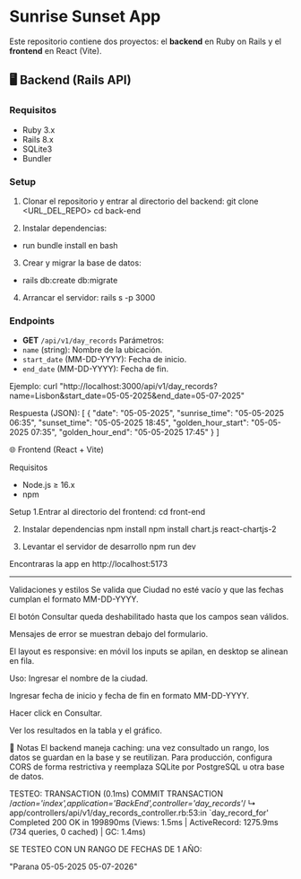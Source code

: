 # Sunrise Sunset App

Este repositorio contiene dos proyectos: el **backend** en Ruby on Rails y el **frontend** en React (Vite).

## 🖥️ Backend (Rails API)

### Requisitos

- Ruby 3.x
- Rails 8.x
- SQLite3
- Bundler

### Setup

1. Clonar el repositorio y entrar al directorio del backend:
git clone <URL_DEL_REPO>
cd back-end

2. Instalar dependencias:
* run bundle install en bash

3. Crear y migrar la base de datos:
* rails db:create db:migrate

4. Arrancar el servidor:
rails s -p 3000

### Endpoints

- **GET** `/api/v1/day_records`
Parámetros:
- `name` (string): Nombre de la ubicación.
- `start_date` (MM-DD-YYYY): Fecha de inicio.
- `end_date` (MM-DD-YYYY): Fecha de fin.

Ejemplo:
curl "http://localhost:3000/api/v1/day_records?name=Lisbon&start_date=05-05-2025&end_date=05-07-2025"


Respuesta (JSON):
[
  {
    "date": "05-05-2025",
    "sunrise_time": "05-05-2025 06:35",
    "sunset_time": "05-05-2025 18:45",
    "golden_hour_start": "05-05-2025 07:35",
    "golden_hour_end": "05-05-2025 17:45"
  }
]


🌐 Frontend (React + Vite)


Requisitos
* Node.js ≥ 16.x
* npm

Setup
1.Entrar al directorio del frontend:
cd front-end

2. Instalar dependencias
npm install
npm install chart.js react-chartjs-2

3. Levantar el servidor de desarrollo
npm run dev

Encontraras la app en http://localhost:5173


--------------------------------------------------------------------------
Validaciones y estilos
Se valida que Ciudad no esté vacío y que las fechas cumplan el formato MM-DD-YYYY.

El botón Consultar queda deshabilitado hasta que los campos sean válidos.

Mensajes de error se muestran debajo del formulario.

El layout es responsive: en móvil los inputs se apilan, en desktop se alinean en fila.

Uso:
Ingresar el nombre de la ciudad.

Ingresar fecha de inicio y fecha de fin en formato MM-DD-YYYY.

Hacer click en Consultar.

Ver los resultados en la tabla y el gráfico.



📄 Notas
El backend maneja caching: una vez consultado un rango, los datos se guardan en la base y se reutilizan.
Para producción, configura CORS de forma restrictiva y reemplaza SQLite por PostgreSQL u otra base de datos.



TESTEO:
TRANSACTION (0.1ms)  COMMIT TRANSACTION /*action='index',application='BackEnd',controller='day_records'*/
↳ app/controllers/api/v1/day_records_controller.rb:53:in `day_record_for'
Completed 200 OK in 199890ms (Views: 1.5ms | ActiveRecord: 1275.9ms (734 queries, 0 cached) | GC: 1.4ms)


SE TESTEO CON UN RANGO DE FECHAS DE 1 AÑO:

"Parana 05-05-2025 05-07-2026"
